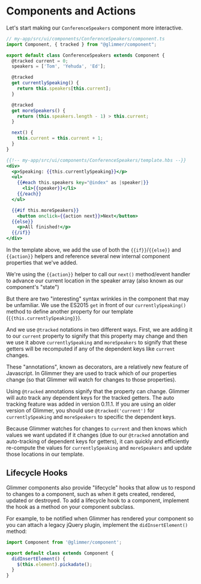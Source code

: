# Components and Actions

Let's start making our `ConferenceSpeakers` component more interactive.

```js
// my-app/src/ui/components/ConferenceSpeakers/component.ts
import Component, { tracked } from "@glimmer/component";

export default class ConferenceSpeakers extends Component {
  @tracked current = 0;
  speakers = ['Tom', 'Yehuda', 'Ed'];

  @tracked
  get currentlySpeaking() {
    return this.speakers[this.current];
  }

  @tracked
  get moreSpeakers() {
    return (this.speakers.length - 1) > this.current;
  }

  next() {
    this.current = this.current + 1;
  }
}
```

```hbs
{{!-- my-app/src/ui/components/ConferenceSpeakers/template.hbs --}}
<div>
  <p>Speaking: {{this.currentlySpeaking}}</p>
  <ul>
    {{#each this.speakers key="@index" as |speaker|}}
      <li>{{speaker}}</li>
    {{/each}}
  </ul>

  {{#if this.moreSpeakers}}
    <button onclick={{action next}}>Next</button>
  {{else}}
    <p>All finished!</p>  
  {{/if}}
</div>
```

In the template above, we add the use of both the `{{if}}`/`{{else}}` and `{{action}}` helpers and reference several new internal component properties that we've added.

We're using the `{{action}}` helper to call our `next()` method/event handler to advance our current location in the speaker array (also known as our component's "state")

But there are two "interesting" syntax wrinkles in the component that may be unfamiliar.  We use the ES2015 `get` in front of our `currentlySpeaking()` method to define another property for our template (`{{this.currentlySpeaking}}`).

And we use `@tracked` notations in two different ways. First, we are adding it to our `current` property to signify that this property may change and then we use it above `currentlySpeaking` and `moreSpeakers` to signify that these getters will be recomputed if any of the dependent keys like `current` changes.

These "annotations", known as decorators, are a relatively new feature of Javascript.  In Glimmer they are used to track which of our properties change (so that Glimmer will watch for changes to those properties).

Using `@tracked` annotations signify that the property can change. Glimmer will auto track any dependent keys for the tracked getters. The auto tracking feature was added in version 0.11.1. If you are using an older version of Glimmer, you should use `@tracked('current')` for `currentlySpeaking` and `moreSpeakers` to specific the dependent keys.

Because Glimmer watches for changes to `current` and then knows which values we want updated if it changes (due to our `@tracked` annotation and auto-tracking of dependent keys for getters), it can quickly and efficiently re-compute the values for `currentlySpeaking` and `moreSpeakers` and update those locations in our template.

## Lifecycle Hooks

Glimmer components also provide "lifecycle" hooks that allow us to respond to changes to a component, such as when it gets created, rendered, updated or destroyed. To add a lifecycle hook to a component, implement the hook as a method on your component subclass.

For example, to be notified when Glimmer has rendered your component so you can attach a legacy jQuery plugin, implement the `didInsertElement()` method:

```js
import Component from '@glimmer/component';

export default class extends Component {
  didInsertElement() {
    $(this.element).pickadate();
  }
}
```

